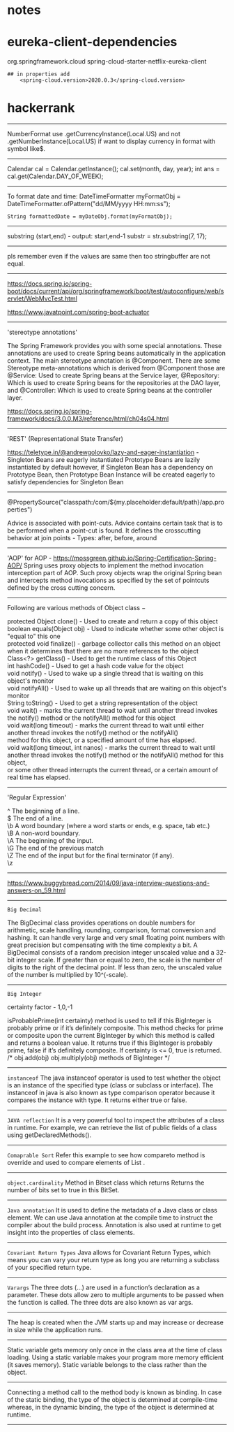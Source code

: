 # notes
# eureka-client-dependencies
 <dependency>
      <groupId>org.springframework.cloud</groupId>
      <artifactId>spring-cloud-starter-netflix-eureka-client</artifactId>
    </dependency>
    
    ## in properties add
        <spring-cloud.version>2020.0.3</spring-cloud.version>

# hackerrank
___________________________________________________________________________________________________________
NumberFormat use .getCurrencyInstance(Local.US) and not 
                 .getNumberInstance(Local.US) if want to display currency in format with symbol like$.
___________________________________________________________________________________________________________

Calendar cal = Calendar.getInstance();
        cal.set(month, day, year);
        int ans = cal.get(Calendar.DAY_OF_WEEK);
________________________________________________________________________________________________________________
To format date and time:
DateTimeFormatter myFormatObj = DateTimeFormatter.ofPattern("dd/MM/yyyy HH:mm:ss");  
    
    String formattedDate = myDateObj.format(myFormatObj); 
________________________________________________________________________________________________________________________________________________________________________

substring (start,end) - output: start,end-1
 substr = str.substring(7, 17);
_________________________________________________________________________________________________________________________________________________________________________
pls remember even if the values are same then too stringbuffer are not equal.
_________________________________________________________________________________________________________________________________________________________________________
https://docs.spring.io/spring-boot/docs/current/api/org/springframework/boot/test/autoconfigure/web/servlet/WebMvcTest.html

https://www.javatpoint.com/spring-boot-actuator
_________________________________________________________________________________________________________________________________________________________________________
'stereotype annotations'

The Spring Framework provides you with some special annotations. These annotations are used to create Spring beans automatically in the application context. 
The main stereotype annotation is @Component.
There are some Stereotype meta-annotations which is derived from @Component those are
@Service: Used to create Spring beans at the Service layer,
@Repository: Which is used to create Spring beans for the repositories at the DAO layer, and
@Controller: Which is used to create Spring beans at the controller layer.

https://docs.spring.io/spring-framework/docs/3.0.0.M3/reference/html/ch04s04.html
_________________________________________________________________________________________________________________________________________________________________________
'REST' (Representational State Transfer)
 
https://teletype.in/@andrewgolovko/lazy-and-eager-instantiation - 
Singleton Beans are eagerly instantiated
Prototype Beans are lazily instantiated by default however, if Singleton Bean has a dependency on Prototype Bean, 
then Prototype Bean Instance will be created eagerly to satisfy dependencies for Singleton Bean
_______________________________________________________________________________________________________________________________________________________________																	
@PropertySource("classpath:/com/${my.placeholder:default/path}/app.properties")

Advice is associated with point-cuts.
Advice contains certain task that is to be performed when a point-cut is found. 
It defines the crosscutting behavior at join points - Types: after, before, around
________________________________________________________________________________________________________________________________________________________________
'AOP'
for AOP - https://mossgreen.github.io/Spring-Certification-Spring-AOP/
Spring uses proxy objects to implement the method invocation interception part of AOP. 
Such proxy objects wrap the original Spring bean and intercepts method invocations as 
specified by the set of pointcuts defined by the cross cutting concern.
_________________________________________________________________________________________________________________________________________________________________
Following are various methods of Object class −

protected Object clone() - Used to create and return a copy of this object <br />
boolean equals(Object obj) - Used to indicate whether some other object is "equal to" this one <br />
protected void finalize() - garbage collector calls this method on an object when it determines that there are no more references to the object <br />
Class<?> getClass() - Used to get the runtime class of this Object <br />
int hashCode() - Used to get a hash code value for the object <br />
void notify() - Used to wake up a single thread that is waiting on this object's monitor <br />
void notifyAll() - Used to wake up all threads that are waiting on this object's monitor <br />
String toString() - Used to get a string representation of the object <br />
void wait() - marks the current thread to wait until another thread invokes the notify() method or the notifyAll() method for this object <br />
void wait(long timeout) - marks the current thread to wait until either another thread invokes the notify() method or the notifyAll()  <br />
                          method for this object, or a specified amount of time has elapsed. <br />
void wait(long timeout, int nanos) - marks the current thread to wait until another thread invokes the notify() method or the notifyAll() method for this object, <br />
                                     or some other thread interrupts the current thread, or a certain amount of real time has elapsed. <br />
_________________________________________________________________________________________________________________________________________________________________________________
'Regular Expression'

^	The beginning of a line. <br/>
$	The end of a line. <br/>
\b	A word boundary (where a word starts or ends, e.g. space, tab etc.) <br />
\B	A non-word boundary. <br/>
\A	The beginning of the input. <br/>
\G	The end of the previous match <br/>
\Z	The end of the input but for the final terminator (if any). <br/>
\z	
_________________________________________________________________________________________________________________________________________________________________
https://www.buggybread.com/2014/09/java-interview-questions-and-answers-on_59.html
________________________________________________________________________________________________________________________________________________________________________________
`Big Decimal`

The BigDecimal class provides operations on double numbers for arithmetic, scale handling, rounding, comparison, format conversion and hashing.
It can handle very large and very small floating point numbers with great precision but compensating with the time complexity a bit.
A BigDecimal consists of a random precision integer unscaled value and a 32-bit integer scale. 
If greater than or equal to zero, the scale is the number of digits to the right of the decimal point. If less than zero, 
the unscaled value of the number is multiplied by 10^(-scale).
________________________________________________________________________________________________________________________________________________________________________________
`Big Integer`

certainty factor - 1,0,-1

isProbablePrime(int certainty) method is used to tell if this BigInteger is probably prime or if it’s definitely composite.
This method checks for prime or composite upon the current BigInteger by which this method is called and returns a boolean value.
It returns true if this BigInteger is probably prime, false if it’s definitely composite. 
If certainty is <= 0, true is returned.
/*  obj.add(obj)
    obj.multiply(obj) methods of BigInteger */
_________________________________________________________________________________________________________________________________________________________________________________
`instanceof`
The java instanceof operator is used to test whether the object is an instance of the specified type (class or subclass or interface).
The instanceof in java is also known as type comparison operator because it compares the instance with type. 
It returns either true or false.
_________________________________________________________________________________________________________________________________________________________________________________
`JAVA reflection` 
It is a very powerful tool to inspect the attributes of a class in runtime.
For example, we can retrieve the list of public fields of a class using getDeclaredMethods().
_________________________________________________________________________________________________________________________________________________________________________________
`Comaprable Sort` Refer this example to see how compareto method is override and used to compare elements of 
List<Student> .
______________________________________________________________________________________________________________________________________________________________________
`object.cardinality` Method in Bitset class which returns Returns the number of bits set to true in this BitSet.
_______________________________________________________________________________________________________________________________________________________________________
`Java annotation` 
It is used to define the metadata of a Java class or class element. We can use Java annotation at the compile time to instruct the compiler about the build process. 
Annotation is also used at runtime to get insight into the properties of class elements.
_________________________________________________________________________________________________________________________________________________________________________________
`Covariant Return Types`
Java allows for Covariant Return Types, which means you can vary your return type as long you are returning a subclass of your specified return type.
_________________________________________________________________________________________________________________________________________________________________________________
`Varargs` 
The three dots (...) are used in a function’s declaration as a parameter.
These dots allow zero to multiple arguments to be passed when the function is called. The three dots are also known as var args.
_________________________________________________________________________________________________________________________________________________________________________________
The heap is created when the JVM starts up and may increase or decrease in size while the application runs.
_________________________________________________________________________________________________________________________________________________________________________________
Static variable gets memory only once in the class area at the time of class loading. Using a static variable makes your program more memory efficient (it saves memory).
Static variable belongs to the class rather than the object.
_________________________________________________________________________________________________________________________________________________________________________________
Connecting a method call to the method body is known as binding.
In case of the static binding, the type of the object is determined at compile-time whereas, in the dynamic binding, the type of the object is determined at runtime.
_____________________________________________________________________________________________________________________________________________________________________________
